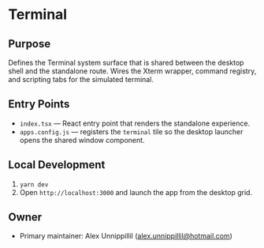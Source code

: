 # Terminal

## Purpose
Defines the Terminal system surface that is shared between the desktop shell and the standalone route. Wires the Xterm wrapper, command registry, and scripting tabs for the simulated terminal.

## Entry Points
- `index.tsx` — React entry point that renders the standalone experience.
- `apps.config.js` — registers the `terminal` tile so the desktop launcher opens the shared window component.

## Local Development
1. `yarn dev`
2. Open `http://localhost:3000` and launch the app from the desktop grid.

## Owner
- Primary maintainer: Alex Unnippillil (alex.unnippillil@hotmail.com)

